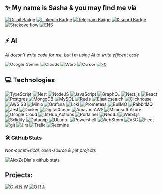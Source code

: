 <!--
**AlexZeDim/alexzedim** is a ✨ _special_ ✨ repository because its `README.md` (this file) appears on your GitHub profile.

Here are some ideas to get you started:

- 🔭 I’m currently working on ...
- 🌱 I’m currently learning ...
- 👯 I’m looking to collaborate on ...
- 🤔 I’m looking for help with ...
- 💬 Ask me about ...
- 📫 How to reach me: ...
- 😄 Pronouns: ...
- ⚡ Fun fact: ...
-->

## ✨ My name is Sasha & you may find me via

[![Gmail Badge](https://img.shields.io/badge/-alexzedim@gmail.com-c14438?style=flat-square&logo=Gmail&logoColor=white&link=mailto:alexzedim@gmail.com)](mailto:alexzedim@gmail.com)
[![Linkedin Badge](https://img.shields.io/badge/-alexzedim-blue?style=flat-square&logo=Linkedin&logoColor=white&link=https://www.linkedin.com/in/alexzedim/)](https://www.linkedin.com/in/alexzedim/)
[![Telegram Badge](https://img.shields.io/badge/-sasha_spb_dev-blue?style=flat-square&logo=Telegram&logoColor=white&link=https://t.me/sasha_dev_spb/)](https://t.me/sasha_dev_spb/)
[![Discord Badge](https://img.shields.io/badge/-alexzedim-purple?style=flat-square&logo=Discord&logoColor=white&link=discord:alexzedim)](discord:alexzedim)
[![Stackoverflow](https://img.shields.io/badge/-alexzedim-orange?style=flat-square&logo=Stackoverflow&logoColor=white&link=https://stackoverflow.com/users/7475615/alexzedim)](https://stackoverflow.com/users/7475615/alexzedim)
[![ENS](https://img.shields.io/badge/-alexzedim-blue?style=flat-square&logo=ENS&logoColor=white&link=https://alexzedim.eth)](https://alexzedim.eth)

## ⚡ AI

*AI doesn't write code for me, but I'm using AI to write efficent code*

 ![Google Gemini](https://img.shields.io/badge/Google%20Gemini-886FBF?logo=googlegemini&logoColor=fff)
 ![Claude](https://img.shields.io/badge/Claude-D97757?logo=claude&logoColor=fff)
 ![Warp](https://img.shields.io/badge/Warp-black?style=flat-square-square&logo=warp)
 ![Cursor](https://img.shields.io/badge/Cursor-informational?style=flat-square-square&logo=cursor)
 [![v0](https://img.shields.io/badge/v0-000?logo=v0&logoColor=fff)](#)

## 💻 Technologies

 ![TypeScript](https://img.shields.io/badge/TypeScript-3178C6?logo=typescript&logoColor=fff)
 ![Nest](https://img.shields.io/badge/Nest.js-%23E0234E.svg?logo=nestjs&logoColor=white)
 ![NodeJS](https://img.shields.io/badge/Node.js-6DA55F?logo=node.js&logoColor=white)
 ![JavaScript](https://img.shields.io/badge/JavaScript-F7DF1E?logo=javascript&logoColor=000)
 ![GraphQL](https://img.shields.io/badge/GraphQL-E10098?style=flat-square&logo=graphql)
 ![Next.js](https://img.shields.io/badge/Next.js-black?logo=next.js&logoColor=white)
 ![React](https://img.shields.io/badge/React-%2320232a.svg?logo=react&logoColor=%2361DAFB)
 ![Postgres](https://img.shields.io/badge/Postgres-%23316192.svg?logo=postgresql&logoColor=white)
 ![MongoDB](https://img.shields.io/badge/MongoDB-%234ea94b.svg?logo=mongodb&logoColor=white)
 ![MySQL](https://img.shields.io/badge/MySQL-4479A1?logo=mysql&logoColor=fff)
 ![Redis](https://img.shields.io/badge/Redis-%23DD0031.svg?logo=redis&logoColor=white)
 ![Elasticsearch](https://img.shields.io/badge/Elasticsearch-black?style=flat-square&logo=elasticsearch)
 ![Clickhouse](https://img.shields.io/badge/Clickhouse-informational?style=flat-square&logo=clickhouse)
 ![AWS S3](https://custom-icon-badges.demolab.com/badge/AWS-%23FF9900.svg?logo=aws&logoColor=white)
 ![Minio](https://img.shields.io/badge/Minio-informational?style=flat-square&logo=minio)
 ![Grafana](https://img.shields.io/badge/Grafana-informational?style=flat-square&logo=grafana)
 ![Loki](https://img.shields.io/badge/Loki-informational?style=flat-square&logo=loki)
 ![Prometeus](https://img.shields.io/badge/Prometeus-informational?style=flat-square&logo=prometeus)
 ![BullMQ](https://img.shields.io/badge/BullMQ-informational?style=flat-square&logo=bull)
 ![RabbitMQ](https://img.shields.io/badge/RabbitMQ-informational?style=flat-square&logo=rabbitmq)
 ![Jest](https://img.shields.io/badge/Jest-informational?style=flat-square&logo=jest)
 ![Docker](https://img.shields.io/badge/Docker-2496ED?logo=docker&logoColor=fff)
 ![DigitalOcean](https://img.shields.io/badge/Digital%20Ocean-darkblue?style=flat-square&logo=digitalocean)
 ![Amazon AWS](https://img.shields.io/badge/Amazon%20AWS-232F3E?style=flat-square&logo=amazon-aws)
 ![Microsoft Azure](https://img.shields.io/badge/Microsoft%20Azure-232F7E?style=flat-square&logo=microsoft-azure)
 ![Google Cloud](https://img.shields.io/badge/Google%20Cloud-black?style=flat-square&logo=google-cloud)
 ![GitHub_Actions](https://img.shields.io/badge/GitHub_Actions-white?style=flat-square&logo=githubactions)
 ![Portainer](https://img.shields.io/badge/Portainer-white?style=flat-square&logo=portainer)
 ![Neo4J](https://img.shields.io/badge/Neo4j-008CC1?logo=neo4j&logoColor=white)
 ![Web3.js](https://img.shields.io/badge/Web_3-informational?style=flat-square&logo=web3dotjs)
 ![Solidity](https://img.shields.io/badge/Solidity-informational?style=flat-square&logo=solidity)
 ![Datagrip](https://img.shields.io/badge/Datagrip-informational?style=flat-square&logo=datagrip)
 ![Ubuntu](https://img.shields.io/badge/Ubuntu-informational?style=flat-square&logo=ubuntu)
 ![Powershell](https://img.shields.io/badge/Powershell-informational?style=flat-square&logo=powershell)
 ![WebStorm](https://img.shields.io/badge/WebStorm-informational?style=flat-square&logo=webstorm)
 ![VSC](https://img.shields.io/badge/VSC-informational?style=flat-square&logo=visual-studio-code)
 ![Fleet](https://img.shields.io/badge/Fleet-informational?style=flat-square&logo=fleet)
 ![git](https://img.shields.io/badge/git-informational?style=flat-square&logo=git)
 ![Jira](https://img.shields.io/badge/Jira-informational?style=flat-square&logo=jira)
 ![Trello](https://img.shields.io/badge/Trello-informational?style=flat-square&logo=trello)
 ![Redmine](https://img.shields.io/badge/Redmine-informational?style=flat-square&logo=redmine)

### 🛠️ GitHub Stats

*Non-commerical, open-source & pet projects*

![AlexZeDim's github stats](https://github-readme-stats.vercel.app/api?username=alexzedim&count_private=true)

## Projects:

[![C M N W](https://github.com/user-attachments/assets/26af96b1-f3d5-444b-bf7c-144e544ccaaa)](https://github.com/alexzedim/cmnw)
[![O R A](https://github.com/user-attachments/assets/859dd493-eff3-41fa-80fa-9bdf05ed859b)](https://github.com/alexzedim/cmnw-oraculum)
